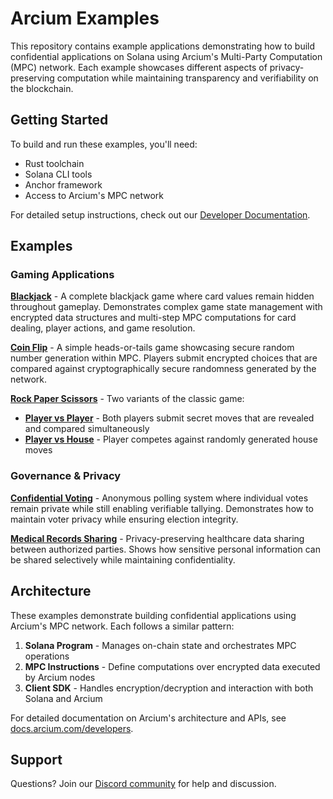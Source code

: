 # Arcium Examples

This repository contains example applications demonstrating how to build confidential applications on Solana using Arcium's Multi-Party Computation (MPC) network. Each example showcases different aspects of privacy-preserving computation while maintaining transparency and verifiability on the blockchain.

## Getting Started

To build and run these examples, you'll need:

- Rust toolchain
- Solana CLI tools  
- Anchor framework
- Access to Arcium's MPC network

For detailed setup instructions, check out our [Developer Documentation](https://docs.arcium.com/developers).

## Examples

### Gaming Applications

**[Blackjack](./blackjack/)** - A complete blackjack game where card values remain hidden throughout gameplay. Demonstrates complex game state management with encrypted data structures and multi-step MPC computations for card dealing, player actions, and game resolution.

**[Coin Flip](./coinflip/)** - A simple heads-or-tails game showcasing secure random number generation within MPC. Players submit encrypted choices that are compared against cryptographically secure randomness generated by the network.

**[Rock Paper Scissors](./rock_paper_scissors/)** - Two variants of the classic game:
- **[Player vs Player](./rock_paper_scissors/against-player/)** - Both players submit secret moves that are revealed and compared simultaneously
- **[Player vs House](./rock_paper_scissors/against-house/)** - Player competes against randomly generated house moves

### Governance & Privacy

**[Confidential Voting](./voting/)** - Anonymous polling system where individual votes remain private while still enabling verifiable tallying. Demonstrates how to maintain voter privacy while ensuring election integrity.

**[Medical Records Sharing](./share_medical_records/)** - Privacy-preserving healthcare data sharing between authorized parties. Shows how sensitive personal information can be shared selectively while maintaining confidentiality.

## Architecture

These examples demonstrate building confidential applications using Arcium's MPC network. Each follows a similar pattern:

1. **Solana Program** - Manages on-chain state and orchestrates MPC operations
2. **MPC Instructions** - Define computations over encrypted data executed by Arcium nodes
3. **Client SDK** - Handles encryption/decryption and interaction with both Solana and Arcium

For detailed documentation on Arcium's architecture and APIs, see [docs.arcium.com/developers](https://docs.arcium.com/developers).

## Support

Questions? Join our [Discord community](https://discord.com/invite/arcium) for help and discussion. 
